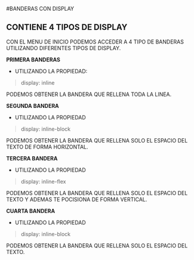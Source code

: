 #BANDERAS CON DISPLAY

## CONTIENE 4 TIPOS DE DISPLAY
  CON EL MENU DE INICIO PODEMOS ACCEDER A 4 TIPO DE BANDERAS UTILIZANDO
  DIFERENTES TIPOS DE DISPLAY.

**PRIMERA BANDERAS**
* UTILIZANDO LA PROPIEDAD:
>display: inline

PODEMOS OBTENER LA BANDERA QUE RELLENA TODA LA LINEA.

**SEGUNDA BANDERA**
* UTILIZANDO LA PROPIEDAD
>display: inline-block

PODEMOS OBTENER LA BANDERA QUE RELLENA SOLO EL ESPACIO DEL TEXTO DE FORMA
 HORIZONTAL.

**TERCERA BANDERA**
* UTILIZANDO LA PROPIEDAD
>display: inline-flex

PODEMOS OBTENER LA BANDERA QUE RELLENA SOLO EL ESPACIO DEL TEXTO Y ADEMAS TE
POCISIONA DE FORMA VERTICAL.

**CUARTA BANDERA**
* UTILIZANDO LA PROPIEDAD
>display: inline-block

PODEMOS OBTENER LA BANDERA QUE RELLENA SOLO EL ESPACIO DEL TEXTO.
